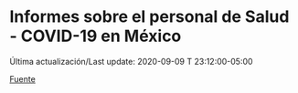 # Informes sobre el personal de Salud - COVID-19 en México
 
Última actualización/Last update: 2020-09-09 T 23:12:00-05:00

 [Fuente](https://www.gob.mx/salud/documentos/informes-sobre-el-personal-de-salud-covid-19-en-mexico)
